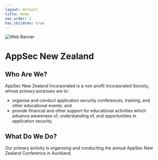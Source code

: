 ```yaml
---
layout: default
title: Home
nav_order: 1
has_children: true
---
```


![Web Banner](/assets/images/AppSec_NZ_Web_Banner.png)

# AppSec New Zealand

## Who Are We?

AppSec New Zealand Incorporated is a non-profit Incorporated Society, whose primary purposes are to:

* organise and conduct application security conferences, training, and other educational events; and
* provide financial and other support for educational activities which advance awareness of, understanding of, and opportunities in application security.

## What Do We Do?

Our primary activity is organising and conducting the annual AppSec New Zealand Conference in Auckland. 

